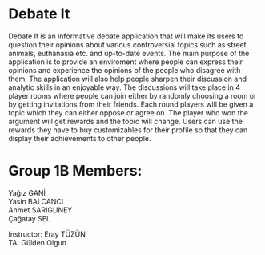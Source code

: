 # Debate It
  Debate It is an informative debate application that will make its users to question their opinions about various 
controversial topics such as street animals, euthanasia etc. and up-to-date events. The main purpose of the application is  to provide an enviroment where people can express their opinions and experience the opinions of the people who disagree with them. The application will also help people sharpen their discussion and analytic skills in an enjoyable way. The discussions will take place in 4 player rooms where people can join either by randomly choosing a room or by getting invitations from their friends. Each round players will be given a topic which they can either oppose or agree on. The player who won the argument will get rewards and the topic will change. Users can use the rewards they have to buy customizables for their profile so that they can display their achievements to other people.
 
  # Group 1B Members:
  Yağız GANİ   
  Yasin BALCANCI    
  Ahmet SARIGUNEY    
  Çağatay SEL    
  
  Instructor: Eray TÜZÜN    
  TA: Gülden Olgun
  
